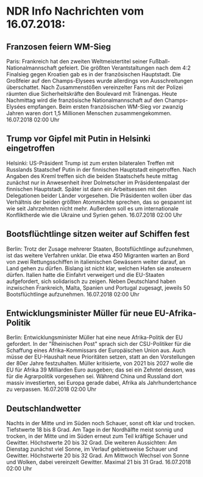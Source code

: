 # NDR Info Nachrichten vom 16.07.2018:


## Franzosen feiern WM-Sieg
Paris: Frankreich hat den zweiten Weltmeistertitel seiner Fußball- Nationalmannschaft gefeiert. Die größten Verantstaltungen nach dem 4:2 Finalsieg gegen Kroatien gab es in der französischen Hauptstadt. Die Großfeier auf den Champs-Elysees wurde allerdings von Ausschreitungen überschattet. Nach Zusammenstößen vereinzelter Fans mit der Polizei  räumten diue Sicherheitskräfte den Boulevard mit Tränengas. Heute Nachmittag wird die französische Nationalmannschaft auf den Champs-Elysées empfangen. Beim ersten französischen WM-Sieg vor zwanzig Jahren waren dort 1,5 Millionen Menschen zusammengekommen. 16.07.2018 02:00 Uhr 

## Trump vor Gipfel mit Putin in Helsinki eingetroffen
Helsinki: US-Präsident Trump ist zum ersten bilateralen Treffen mit Russlands Staatschef Putin in der finnischen Hauptstadt eingetroffen. Nach Angaben des Kreml treffen sich die beiden Staatschefs heute mittag zunächst nur in Anwesenheit ihrer Dolmetscher im Präsidentenpalast der finnischen Hauptstadt. Später ist dann ein Arbeitsessen mit den Delegationen beider Länder vorgesehen. Die Präsidenten wollen über das Verhältnis der beiden größten Atommächte sprechen, das so gespannt ist wie seit Jahrzehnten nicht mehr. Außerdem soll es um internationale Konfliktherde wie die Ukraine und Syrien gehen. 16.07.2018 02:00 Uhr 

## Bootsflüchtlinge sitzen weiter auf Schiffen fest
Berlin: Trotz der Zusage mehrerer Staaten, Bootsflüchtlinge aufzunehmen, ist das weitere Verfahren unklar. Die etwa 450 Migranten warten an Bord von zwei Rettungsschiffen in italienischen Gewässern weiter darauf, an Land gehen zu dürfen. Bislang ist nicht klar, welchen Hafen sie ansteuern dürfen. Italien hatte die Einfahrt verweigert und die EU-Staaten aufgefordert, sich solidarisch zu zeigen. Neben Deutschland haben inzwischen Frankreich, Malta, Spanien und Portugal zugesagt, jeweils 50 Bootsflüchtlinge aufzunehmen. 16.07.2018 02:00 Uhr 

## Entwicklungsminister Müller für neue EU-Afrika-Politik
Berlin: Entwicklungsminister Müller hat eine neue Afrika-Politik der EU gefordert. In der "Rheinischen Post" sprach sich der CSU-Politiker  für die Schaffung eines Afrika-Kommissars der Europäischen Union aus. Auch müsse der EU-Haushalt neue Prioritäten setzen, statt an den Vorstellungen der 80er Jahre festzuhalten. Müller kritisierte, von 2021 bis 2027 wolle die EU für Afrika 39 Milliarden Euro ausgeben; das sei ein Zehntel dessen, was für die Agrarpolitik vorgesehen sei. Während China und Russland dort massiv investierten, sei Europa gerade dabei, Afrika als Jahrhundertchance zu verpassen. 16.07.2018 02:00 Uhr 

## Deutschlandwetter
Nachts in der Mitte und im Süden noch Schauer, sonst oft klar und trocken. Tiefstwerte 18 bis 8 Grad. Am Tage in der Nordhälfte meist sonnig und trocken, in der Mitte und im Süden erneut zum Teil kräftige Schauer und Gewitter. Höchstwerte 20 bis 32 Grad. Die weiteren Aussichten: Am Dienstag zunächst viel Sonne, im Verlauf gebietsweise Schauer und Gewitter. Höchstwerte 20 bis 32 Grad. Am Mittwoch Wechsel von Sonne und Wolken, dabei vereinzelt  Gewitter. Maximal 21 bis 31 Grad. 16.07.2018 02:00 Uhr 
